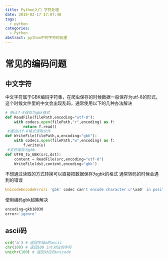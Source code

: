 ```yaml
---
title: Python入门 字符处理
date: 2019-02-17 17:07:40
tags:
  - python
categories:
  - Python
abstract: python中的字符的处理
---
```


# 常见的编码问题

## 中文字符

中文字符属于GBK编码字符集，在爬虫保存的时候数据一般保存为utf-8的形式，这个时候文件里的中文会出现乱码，通常使用以下的几种办法解决
<!--more-->

```python
# 把utf-8保存为gbk格式
def ReadFile(filePath,encoding="utf-8"):
    with codecs.open(filePath,"r",encoding) as f:
        return f.read()
 #通过utf-8格式读取文件
def WriteFile(filePath,u,encoding="gbk"):
    with codecs.open(filePath,"w",encoding) as f:
        f.write(u)
 #文件保存为gbk
def UTF8_to_GBK(src,dst):
    content = ReadFile(src,encoding="utf-8")
    WriteFile(dst,content,encoding="gbk")
```

不想通过读取的方式转换可以直接把数据保存为gbk的格式
通常转码的时候会遇到的错误

```python
UnicodeEncodeError: 'gbk' codec can't encode character u'\xa0' in position 4813: illegal multibyte sequence
```

使用编码gbk超集解决

```python
encoding=gkb18030
error='igonre'
```

## ascii码

```python
ord('a') # 返回字母a的ascii
chr(100) # 返回100 int对应的字符
unichr(100) # 返回对应的unicode
```

